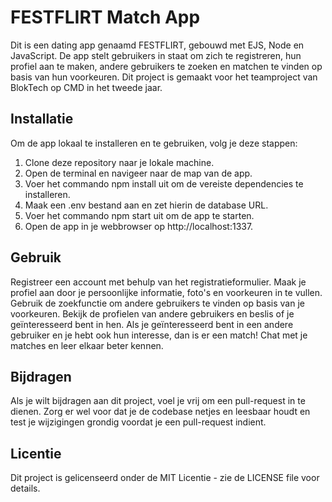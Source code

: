 # FESTFLIRT Match App

Dit is een dating app genaamd FESTFLIRT, gebouwd met EJS, Node en JavaScript. De app stelt gebruikers in staat om zich te registreren, hun profiel aan te maken, andere gebruikers te zoeken en matchen te vinden op basis van hun voorkeuren. Dit project is gemaakt voor het teamproject van BlokTech op CMD in het tweede jaar.

## Installatie 
Om de app lokaal te installeren en te gebruiken, volg je deze stappen:

1. Clone deze repository naar je lokale machine.
2. Open de terminal en navigeer naar de map van de app.
3. Voer het commando npm install uit om de vereiste dependencies te installeren.
4. Maak een .env bestand aan en zet hierin de database URL.
5. Voer het commando npm start uit om de app te starten.
6. Open de app in je webbrowser op http://localhost:1337. 

## Gebruik

Registreer een account met behulp van het registratieformulier.
Maak je profiel aan door je persoonlijke informatie, foto's en voorkeuren in te vullen.
Gebruik de zoekfunctie om andere gebruikers te vinden op basis van je voorkeuren.
Bekijk de profielen van andere gebruikers en beslis of je geïnteresseerd bent in hen.
Als je geïnteresseerd bent in een andere gebruiker en je hebt ook hun interesse, dan is er een match!
Chat met je matches en leer elkaar beter kennen.

## Bijdragen

Als je wilt bijdragen aan dit project, voel je vrij om een pull-request in te dienen. Zorg er wel voor dat je de codebase netjes en leesbaar houdt en test je wijzigingen grondig voordat je een pull-request indient.

## Licentie

Dit project is gelicenseerd onder de MIT Licentie - zie de LICENSE file voor details.
